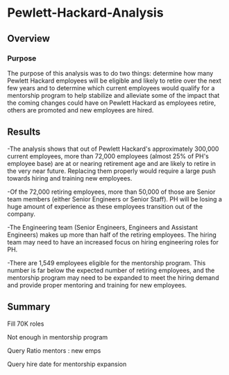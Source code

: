 # Pewlett-Hackard-Analysis
## Overview
### Purpose
The purpose of this analysis was to do two things: determine how many Pewlett Hackard employees will be eligible and likely to retire over the next few years and to determine which current employees would qualify for a mentorship program to help stabilize and alleviate some of the impact that the coming changes could have on Pewlett Hackard as employees retire, others are promoted and new employees are hired.

## Results
-The analysis shows that out of Pewlett Hackard's approximately 300,000 current employees, more than 72,000 employees (almost 25% of PH's employee base) are at or nearing retirement age and are likely to retire in the very near future. Replacing them properly would require a large push towards hiring and training new employees.

-Of the 72,000 retiring employees, more than 50,000 of those are Senior team members (either Senior Engineers or Senior Staff). PH will be losing a huge amount of experience as these employees transition out of the company.

-The Engineering team (Senior Engineers, Engineers and Assistant Engineers) makes up more than half of the retiring employees. The hiring team may need to have an increased focus on hiring engineering roles for PH.

-There are 1,549 employees eligible for the mentorship program. This number is far below the expected number of retiring employees, and the mentorship program may need to be expanded to meet the hiring demand and provide proper mentoring and training for new employees.

## Summary
Fill 70K roles

Not enough in mentorship program

Query Ratio mentors : new emps

Query hire date for mentorship expansion
